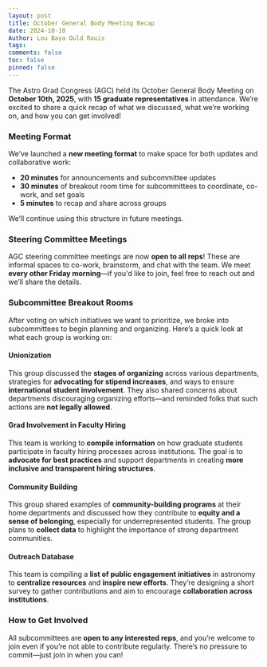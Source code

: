 ```yaml
---
layout: post
title: October General Body Meeting Recap
date: 2024-10-10
Author: Lou Baya Ould Rouis
tags: 
comments: false
toc: false
pinned: false 
---
```


The Astro Grad Congress (AGC) held its October General Body Meeting on **October 10th, 2025**, with **15 graduate representatives** in attendance. We’re excited to share a quick recap of what we discussed, what we’re working on, and how you can get involved!

### Meeting Format

We’ve launched a **new meeting format** to make space for both updates and collaborative work:
- **20 minutes** for announcements and subcommittee updates  
- **30 minutes** of breakout room time for subcommittees to coordinate, co-work, and set goals
- **5 minutes** to recap and share across groups  

We’ll continue using this structure in future meetings.

### Steering Committee Meetings

AGC steering committee meetings are now **open to all reps**! These are informal spaces to co-work, brainstorm, and chat with the team. We meet **every other Friday morning**—if you'd like to join, feel free to reach out and we’ll share the details.

### Subcommittee Breakout Rooms

After voting on which initiatives we want to prioritize, we broke into subcommittees to begin planning and organizing. Here’s a quick look at what each group is working on:

#### Unionization  
This group discussed the **stages of organizing** across various departments, strategies for **advocating for stipend increases**, and ways to ensure **international student involvement**. They also shared concerns about departments discouraging organizing efforts—and reminded folks that such actions are **not legally allowed**.

#### Grad Involvement in Faculty Hiring  
This team is working to **compile information** on how graduate students participate in faculty hiring processes across institutions. The goal is to **advocate for best practices** and support departments in creating **more inclusive and transparent hiring structures**.

#### Community Building  
This group shared examples of **community-building programs** at their home departments and discussed how they contribute to **equity and a sense of belonging**, especially for underrepresented students. The group plans to **collect data** to highlight the importance of strong department communities.

#### Outreach Database  
This team is compiling a **list of public engagement initiatives** in astronomy to **centralize resources** and **inspire new efforts**. They’re designing a short survey to gather contributions and aim to encourage **collaboration across institutions**.

### How to Get Involved

All subcommittees are **open to any interested reps**, and you’re welcome to join even if you’re not able to contribute regularly. There’s no pressure to commit—just join in when you can!
